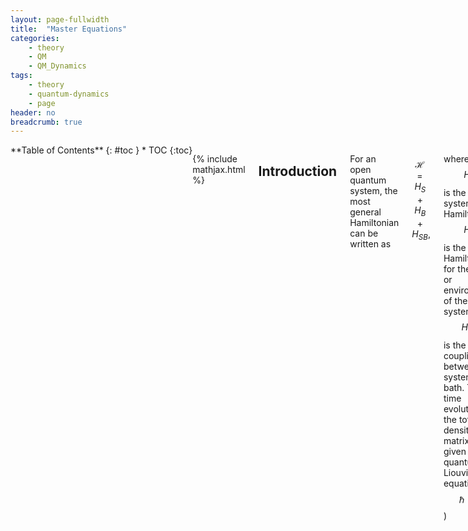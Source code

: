 ```yaml
---
layout: page-fullwidth
title:  "Master Equations"
categories:
    - theory
    - QM
    - QM_Dynamics
tags:
    - theory
    - quantum-dynamics
    - page
header: no
breadcrumb: true
---
```

<div class="row">
<div class="medium-4 medium-push-8 columns" style="float:left" markdown="1">
<div class="panel radius" markdown="1">
**Table of Contents**
{: #toc }
* TOC
{:toc}
</div>
</div><!-- /.medium-4.columns -->

<div class="medium-8 medium-pull-4 columns" markdown="1">

{% include mathjax.html %}

## Introduction

For an open quantum system, the most general Hamiltonian can be written as

$$
\begin{equation}\label{eq:openQuantumH}
    \mathcal{H} = H_S + H_B + H_{SB},
\end{equation}
$$

where $$H_S$$ is the system Hamiltonian, $$H_B$$ is the Hamiltonian for the bath or environment of the system, and $$H_{SB}$$ is the coupling between the system and bath. The time evolution of the total density matrix is given by the quantum Liouville equation ($$\hbar = 1$$)

$$
\begin{equation}\label{eq:quantumLiouville}
    \frac{d\rho(t)}{dt} = -i[\mathcal{H},\rho(t)].
\end{equation}
$$

For convenience, we commonly define the Liouville operator $$\mathcal{L}$$. Its behaviour is defined by how it acts on an operator $$A$$

$$
\begin{equation}
    \mathcal{L}A = -i[\mathcal{H},A].
\end{equation}
$$

The total density matrix $$\rho(t)$$ contains information about the bath dynamics that are typically not of interest. Eq. \eqref{eq:quantumLiouville} is also difficult to solve. This chapter outlines various quantum master equations that take different approaches in approximating Eq. \eqref{eq:quantumLiouville} to learn about the dynamics of the system.


### The Interaction Picture

Analysis of this equation is commonly easier in the interaction picture. For convenience, we begin by writing Eq.\eqref{eq:openQuantumH} as a dominant piece $$H_0$$ and a perturbation $$V$$

$$
\begin{equation}
\mathcal{H} = H_0 + \lambda V,
\end{equation}
$$

The total time evolution operator that evolves our system from time zero to time $$t$$ is

$$
\begin{align}
    U(t) &= e^{-i\mathcal{H}t} = U_{V}(t)U_0(t),\\
    U_{V}(t) &= e_\leftarrow^{-i\lambda\int_0^t d\tau V(\tau)},\\
    U_0(t) &= e^{-iH_0t},
\end{align}
$$

where we have broken the operator into two parts using a time ordered exponential to ensure time-dependent operators are ordered from right to left with increasing time arguments. An operator $$A$$ in the interaction picture is defined as

$$
\begin{equation}
    A^I(t) = U_0^\dagger(t)A(t)U_0(t).
\end{equation}
$$

From this definition we rewrite the Liouville equation in the interaction picture as

$$
\begin{equation}\label{eq:liouvilleInteraction}
    \frac{d}{dt}\rho^I(t) = -i\lambda[H_{V}^I,\rho^I(t)] = \mathcal{L}_V^I\rho^I(t)
\end{equation}
$$

{% include accordian.html title='Exercise' contents='Confirm for yourself that this is the correct expression for the Liouville equation in the interaction picture.' %}

### Projection Operators

Frequently we do not care about the dynamics of the entire density matrix. For example, we may only want to know about how the population of the system evolves. We can narrow our focus to the part we care about by tracing out the rest of the system/bath. This effect is usually achieved through projection operators. As an example, if we wish to focus on solely the system dynamics we define our projection operator as

$$
\begin{align}
P \cdot &= \rho_B \text{Tr}_B\{\cdot\},\\
Q &= 1-P
\end{align}
$$

where $$\text{Tr}_B$$ denotes a trace over bath states and $$\rho_B = e^{-\beta H_B}/\mathcal{Z}_B$$ is the equilibrium bath operator--$$\mathcal{Z}_B = \text{Tr}_B\{e^{-\beta H_B}\}$$. This definition of the projection operator ensures that $$P^2 = P$$. 

{% capture c %}
{% raw %}
<ol>
<li> Confirm that this projection operator returns a reduced density matrix \(\sigma = \text{Tr}_B\{\rho(t)\}\) where the bath degrees of freedom have been traced out. <i>Hint:</i> Define a basis set \(|a,\alpha\rangle\) where \(a\) denotes bath states and \(alpha\) denotes system states. </li>
<li> Confirm that \(P^2 = P\). </li>
</ol>
{% endraw %}
{% endcapture %}

{% include accordian.html title='Exercises' contents=c%}

With these definitions we obtain the following system of equations

$$
\begin{align}
\frac{d}{dt}P\rho^I(t) = \lambda P\mathcal{L}^I_{V}(t)(P+Q)\rho^I(t),\label{eq:PonLiouville}\\
\frac{d}{dt}Q\rho^I(t) = \lambda Q\mathcal{L}^I_{V}(t)(P+Q)\rho^I(t),\label{eq:QonLiouville}
\end{align}
$$

where we have used the most important trick of inserting one in the form of $$P+Q$$ and $$P$$ and $$Q$$ are time-independent. We start by solving Eq. \eqref{eq:QonLiouville} exactly

$$
\begin{equation}\label{eq:Qsolution}
Q\rho^I(t) = e^{\lambda Q \mathcal{L}_{V}^I\,t}Q\rho^I(t) + \lambda\int_0^t dt' e^{\lambda Q \mathcal{L}_{V}^I\,t'}Q\mathcal{L}_{V}^IP\rho^I(t-t').
\end{equation}
$$

{% include accordian.html title="Exercise" contents="Verify that Eq. \eqref{eq:Qsolution} is the solution to Eq. \eqref{eq:QonLiouville}"%}

This equation can be used to eliminate $$Q$$ from Eq. \eqref{eq:PonLiouville} and obtain the [Nakajima-Zwanzig equation](https://en.wikipedia.org/wiki/Nakajima%E2%80%93Zwanzig_equation). Most master equations follow by starting with this equation and making a series of approximations.

## Redfield Equation

The Redfield equation is one of the most common examples referenced when discussing quantum master equations. It is also ill-defined, with everyone using slightly different simplifications and approximations in their definition In this section we will note the common simplifications and approximations.

Beginning with the Nakajima-Zwanzig equation, we make the following simplifications and approximations

1. $$P\mathcal{L}P = 0$$ as can be shown using the cyclic invariance of the trace
2. Assume the initial density matrix is separable into a bath and system part $$\rho(0) = \rho_B\sigma(0)$$. This approximation is sometimes known as the Born Approximation.
3. Assume that the system-bath interaction is small and **keep only up to 2nd order in $$\lambda$$**. This allows us to expand any exponentials in a Taylor series and keep only terms that are $$\mathcal{O}(\lambda^2)$$ or less. Because $$\lambda$$ is only used to keep track of perturbation order, we now set $$\lambda=1$$.

The resulting equation is

$$
\begin{equation}
\frac{d}{dt}P\rho^I(t) = P \mathcal{L}_{V}^I(t) \int_0^t dt' P \mathcal{L}_{V}^I(t)\mathcal{L}_{V}^I(t') P \rho(t-t'),
\end{equation}
$$

or rewriting in terms of the reduced density matrix $$\sigma^I(t) = \text{Tr}_B\{\rho^I(t)\}$$

$$
\begin{equation}
\frac{d\sigma^I(t)}{dt} = \int_0^t dt' \text{Tr}_B\{\mathcal{L}^I_{V}(t)\mathcal{L}^I_{V}(t')\rho_B\sigma^I(t-t')\}.
\end{equation}
$$


### Assume $$H_{SB}$$ is Separable

To proceed and make further approximations, it is useful to assume that $$V = H_{SB}$$ can be written as a sum of terms that are separable into bath and system operators

$$
\begin{equation}
H_{SB}^I(t) = \sum_k S_k(t) \otimes B_k(t),
\end{equation}
$$

where we are employing a shorthand of explicit time-dependence to denote that $$S_k$$ and $$B_k$$ are in the interaction picture. Utilizing the following facts

1. System and bath operators commute,
2. Cyclic invariance of the trace,
3. $$B_k(t) = U_B^\dagger(t)B_k(0)U_B(t)$$,
4. $$[\rho_B,U_0] = 0$$,

and defining the time correlation function $$C_{k,l}(t) = \text{Tr}_B\{\rho_B B_k(t)B_l(0)\}$$, we obtain

$$
\begin{equation}\label{eq:timeNonLocalRedfield}
\frac{d}{dt}\sigma^I(t) = -\int_0^t d\tau \sum_{k,l}\left(C_{k,l}(\tau)\left[S_k(t),S_l(t-\tau)\sigma^I(\tau)\right] - C_{k,l}^*(\tau)\left[S_l(t),\sigma^I(\tau)S_k(t-\tau)\right]\right)
\end{equation}
$$

### Markov Approximation

A factor that makes Eq. \eqref{eq:timeNonLocalRedfield} difficult to solve is the non-local time dependence--$$\sigma(t)$$ depends on $$\sigma(t' < t)$$ through the factor of $$\sigma(\tau)$$ in the integrand. However, $$C_{k,l}(\tau)$$ tends to have a typical correlation time $$\tau_B$$. For $$\tau \ll \tau_B$$ the bath has largely 'forgotten' its interactions with the system and the correlation is approximately zero. If $$\tau_B$$ is much smaller than the timescale of changes that we are interested, we can make the replacement $$\sigma^I(\tau) \rightarrow \sigma^I(t)$$ and change our upper integration bound to infinity.

### Return of the Schrödinger Picture and the Secular Approximation

A matrix element of the reduced density matrix in the Schrödinger picture is given by

$$
\begin{align}
\langle \eta | \frac{d}{dt} \sigma(t)| \nu \rangle &= \langle \eta | \frac{d}{dt}\left(U_0(t)\sigma^I(t)U_0^\dagger(t)\right)|\nu\rangle,\\
&= -i\omega_{\eta\nu}\sigma_{\eta\nu}(t) + e^{-i\omega_{\eta\nu}t}\frac{d}{dt}\sigma^I_{nm}(t),
\end{align}
$$

where $$H_S |\eta\rangle = \epsilon_\eta |\eta\rangle$$ and $$\omega_{\eta\nu} = \epsilon_\eta -\epsilon_\nu$$. Obtaining the matrix elements $$\frac{d}{dt}\sigma^I_{nm}(t)$$ is a straightforward but tedious process. Along the way it can be useful to define

$$
\begin{align}
\Lambda^+_{abcd} &= \sum_{k,l} S_k^{ab}S_l^{cd} \int_0^\infinity d\tau C_{k,l}(\tau) e^{-i\omega_{cd}\tau},\\
\Lambda^-_{abcd} &= \sum_{k,l} S_k^{ab}S_l^{cd} \int_0^\infinity d\tau C^*_{k,l}(\tau) e^{-i\omega_{ab}\tau},
\end{align}
$$

and the Redfield tensor like object

$$
\begin{equation}
R_{abcd} &= \Lambda^+_{dbac}+\Lambda^-_{dbac} - \sum_{l}(\delta_{bd}\Lambda^+_{allc} + \delta_{ac}\Lambda^-_{dllb}).
\end{equation}
$$

The secular approximation, also sometimes called the rotating wave approximation, allows us to discard terms that oscillate rapidly within the timescale of our time-correlations (i.e. we discard terms where $$|\omega_{\eta\nu} - \omega_{\alpha\beta}|$$ is not much less than $$\tau_B$$). And we end up with a form that most would recognize as Redfield

$$
\begin{equation}
\frac{d}{dt}\sigma^I_{\eta\nu}(t) = \sigma^I_{\eta\nu}(t)R_{\eta\nu\eta\nu} + \delta_{\eta\nu}\sum_{m\ne \eta}\sigma^I_{mm}(t)R_{\eta\eta m m}.
\end{equation}
$$